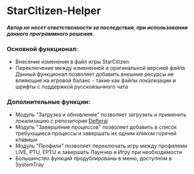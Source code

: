 # StarCitizen-Helper

#### *Автор не несет ответственности за последствия, при использовании данного программного решения.*

### Основной функционал:
  * Внесение изменения в файл игры StarCitizen
  * Переключение между измененной и оригинальной версией файла
Данный функционал позволяет добавить внешние ресурсы не влияющие на игровой баланс - такие как файлы локализации и шрифты с поддержкой русскоязычного чата

### Дополнительные функции:
  * Модуль "Загрузка и обновление" позволяет загрузить и применить локализацию с репозитория [Defterai]( https://github.com/defterai/StarCitizenModding)
  * Модуль "Завершение процессов" позволяет добавить в список требующиеся процессы и завершать их одним кликом горячей клавиши
  * Модуль "Профили" позволяет переключать игру между профилями LIVE, PTU, EPTU и завершать Лаунчер и Игру при необходимости
  * Большинство функций продублированы в меню, доступном в SystemTray
